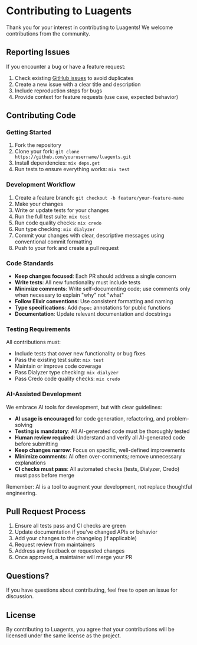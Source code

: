 # Contributing to Luagents

Thank you for your interest in contributing to Luagents! We welcome contributions from the community.

## Reporting Issues

If you encounter a bug or have a feature request:

1. Check existing [GitHub issues](https://github.com/doomspork/luagents/issues) to avoid duplicates
2. Create a new issue with a clear title and description
3. Include reproduction steps for bugs
4. Provide context for feature requests (use case, expected behavior)

## Contributing Code

### Getting Started

1. Fork the repository
2. Clone your fork: `git clone https://github.com/yourusername/luagents.git`
3. Install dependencies: `mix deps.get`
4. Run tests to ensure everything works: `mix test`

### Development Workflow

1. Create a feature branch: `git checkout -b feature/your-feature-name`
2. Make your changes
3. Write or update tests for your changes
4. Run the full test suite: `mix test`
5. Run code quality checks: `mix credo`
6. Run type checking: `mix dialyzer`
7. Commit your changes with clear, descriptive messages using conventional commit formatting
8. Push to your fork and create a pull request

### Code Standards

- **Keep changes focused**: Each PR should address a single concern
- **Write tests**: All new functionality must include tests
- **Minimize comments**: Write self-documenting code; use comments only when necessary to explain "why" not "what"
- **Follow Elixir conventions**: Use consistent formatting and naming
- **Type specifications**: Add `@spec` annotations for public functions
- **Documentation**: Update relevant documentation and docstrings

### Testing Requirements

All contributions must:
- Include tests that cover new functionality or bug fixes
- Pass the existing test suite: `mix test`
- Maintain or improve code coverage
- Pass Dialyzer type checking: `mix dialyzer`
- Pass Credo code quality checks: `mix credo`

### AI-Assisted Development

We embrace AI tools for development, but with clear guidelines:

- **AI usage is encouraged** for code generation, refactoring, and problem-solving
- **Testing is mandatory**: All AI-generated code must be thoroughly tested
- **Human review required**: Understand and verify all AI-generated code before submitting
- **Keep changes narrow**: Focus on specific, well-defined improvements
- **Minimize comments**: AI often over-comments; remove unnecessary explanations
- **CI checks must pass**: All automated checks (tests, Dialyzer, Credo) must pass before merge

Remember: AI is a tool to augment your development, not replace thoughtful engineering.

## Pull Request Process

1. Ensure all tests pass and CI checks are green
2. Update documentation if you've changed APIs or behavior
3. Add your changes to the changelog (if applicable)
4. Request review from maintainers
5. Address any feedback or requested changes
6. Once approved, a maintainer will merge your PR

## Questions?

If you have questions about contributing, feel free to open an issue for discussion.

## License

By contributing to Luagents, you agree that your contributions will be licensed under the same license as the project.